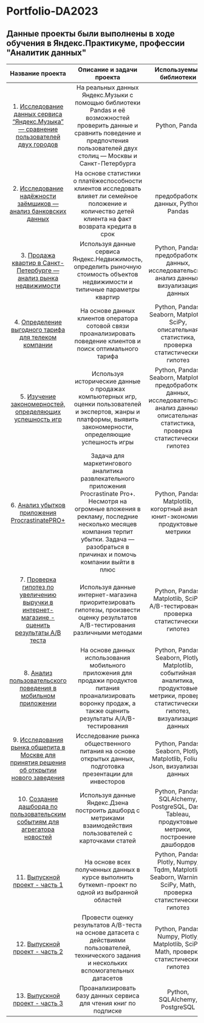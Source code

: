 # Portfolio-DA2023
## Данные проекты были выполнены в ходе обучения в Яндекс.Практикуме, профессии "Аналитик данных" 

| Название проекта  | Описание и задачи проекта | Используемые библиотеки     |
| :--------------------: | :---------------------:   |:---------------------------:|
| 1. [Исследование данных сервиса “Яндекс.Музыка” — сравнение пользователей двух городов](https://github.com/nerga2008/Portfolio-DA2023/blob/main/1%20проект/01_proekt_music.ipynb) | На реальных данных Яндекс.Музыки c помощью библиотеки Pandas и её возможностей проверить данные и сравнить поведение и предпочтения пользователей двух столиц — Москвы и Санкт-Петербурга | Python, Pandas |
| 2. [Исследование надёжности заёмщиков — анализ банковских данных](https://github.com/nerga2008/Portfolio-DA2023/blob/main/2%20проект/2_proekt_bank.ipynb) | На основе статистики о платёжеспособности клиентов исследовать влияет ли семейное положение и количество детей клиента на факт возврата кредита в срок | предобработка данных, Python, Pandas |
| 3. [Продажа квартир в Санкт-Петербурге — анализ рынка недвижимости](https://github.com/nerga2008/Portfolio-DA2023/blob/main/3%20проект/3_proekt_zian.ipynb) | Используя данные сервиса Яндекс.Недвижимость, определить рыночную стоимость объектов недвижимости и типичные параметры квартир | Python, Pandas, предобработка данных, исследовательский анализ данных, визуализация данных |
| 4. [Определение выгодного тарифа для телеком компании](https://github.com/nerga2008/Portfolio-DA2023/blob/main/4%20проект/4_proekt_mobil_tarif.ipynb) | На основе данных клиентов оператора сотовой связи проанализировать поведение клиентов и поиск оптимального тарифа | Python, Pandas, Seaborn, Matplotlib, SciPy, описательная статистика, проверка статистических гипотез |
| 5. [Изучение закономерностей, определяющих успешность игр](https://github.com/nerga2008/Portfolio-DA2023/blob/main/5%20проект/5_proekt_games.ipynb) | Используя исторические данные о продажах компьютерных игр, оценки пользователей и экспертов, жанры и платформы, выявить закономерности, определяющие успешность игры | Python, Pandas, Seaborn, Matplotlib, предобработка данных, исследовательский анализ данных, описательная статистика, проверка статистических гипотез |
| 6. [Анализ убытков приложения ProcrastinatePRO+](https://github.com/nerga2008/Portfolio-DA2023/blob/main/6%20проект/6_proekt_procrastinator_pro.ipynb) | Задача для маркетингового аналитика развлекательного приложения Procrastinate Pro+. Несмотря на огромные вложения в рекламу, последние несколько месяцев компания терпит убытки. Задача — разобраться в причинах и помочь компании выйти в плюс | Python, Pandas, Matplotlib, когортный анализ, юнит-экономика, продуктовые метрики |
| 7. [Проверка гипотез по увеличению выручки в интернет-магазине - оценить результаты A/B теста](https://github.com/nerga2008/Portfolio-DA2023/blob/main/7%20проект/7_proekt_a_b_test.ipynb) | Используя данные интернет-магазина приоритезировать гипотезы, произвести оценку результатов A/B-тестирования различными методами | Python, Pandas, Matplotlib, SciPy, A/B-тестирование, проверка статистических гипотез |
| 8. [Анализ пользовательского поведения в мобильном приложении](https://github.com/nerga2008/Portfolio-DA2023/blob/main/8%20проект/8_proekt_a_a_b_test.ipynb) | На основе данных использования мобильного приложения для продажи продуктов питания проанализировать воронку продаж, а также оценить результаты A/A/B-тестирования | Python, Pandas, Seaborn, Plotly, Matplotlib, событийная аналитика, продуктовые метрики, проверка статистических гипотез, визуализация данных
| 9. [Исследования рынка общепита в Москве для принятия решения об открытии нового заведения](https://github.com/nerga2008/Portfolio-DA2023/blob/main/9%20проект/9_proekt_moscow_cafe.ipynb) | Исследование рынка общественного питания на основе открытых данных, подготовка презентации для инвесторов | Python, Pandas, Seaborn, Plotly, Matplotlib, Folium, Json, визуализация данных |
| 10. [Создание дашборда по пользовательским событиям для агрегатора новостей](https://github.com/nerga2008/Portfolio-DA2023/blob/main/10%20проект/10_proekt_yandex_dzen.ipynb) | Используя данные Яндекс.Дзена построить дашборд с метриками взаимодействия пользователей с карточками статей | Python, Pandas, SQLAlchemy, PostgreSQL, Dash, Tableau, продуктовые метрики, построение дашбордов |
| 11. [Выпускной проект - часть 1](https://github.com/nerga2008/Portfolio-DA2023/blob/main/11%20проект/11_proekt_diplom.ipynb) | На основе всех полученных данных в курсе выполнить буткемп-проект по одной из выбранной областей | Python, Pandas, Plotly, Numpy, Tqdm, Matplotlib, Seaborn, Warnings, SciPy, Math, проверка статистических гипотез |
| 12. [Выпускной проект - часть 2](https://github.com/nerga2008/Portfolio-DA2023/blob/main/12%20проект/12_proekt_a_b_test.ipynb)  | Провести оценку результатов A/B-теста на основе датасета с действиями пользователей, технического задания и нескольких вспомогательных датасетов | Python, Pandas, Numpy,  Plotly, Matplotlib,  SciPy, Math, проверка статистических гипотез |
| 13. [Выпускной проект - часть 3](https://github.com/nerga2008/Portfolio-DA2023/blob/main/13%20проект/13_proekt_sql.ipynb) | Проанализировать базу данных сервиса для чтения книг по подписке | Python, SQLAlchemy, PostgreSQL |
